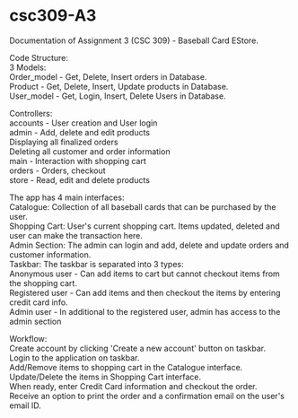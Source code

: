 csc309-A3
=========
Documentation of Assignment 3 (CSC 309) - Baseball Card EStore.  

Code Structure:  
3 Models:  
    Order_model - Get, Delete, Insert orders in Database.  
	Product - Get, Delete, Insert, Update products in Database.  
	User_model - Get, Login, Insert, Delete Users in Database.  

Controllers:  
	accounts - User creation and User login  
	admin - Add, delete and edit products  
			  Displaying all finalized orders  
			  Deleting all customer and order information  
	main - 	  Interaction with shopping cart  
	orders - Orders, checkout  
	store - Read, edit and delete products  
	
The app has 4 main interfaces:  
	Catalogue: Collection of all baseball cards that can be purchased by the user.  
	Shopping Cart: User's current shopping cart. Items updated, deleted and user can make the transaction here.  
	Admin Section:	 The admin can login and add, delete and update orders and customer information.  
	Taskbar: The taskbar is separated into 3 types:  
				Anonymous user - Can add items to cart but cannot checkout items from the shopping cart.  
				Registered user - Can add items and then checkout the items by entering credit card info.  
				Admin user - In additional to the registered user, admin has access to the admin section  

Workflow:  
	Create account by clicking 'Create a new account' button on taskbar.  
	Login to the application on taskbar.  
	Add/Remove items to shopping cart in the Catalogue interface.  
	Update/Delete the items in Shopping Cart interface.  
	When ready, enter Credit Card information and checkout the order.  
	Receive an option to print the order and a confirmation email on the user's email ID.  